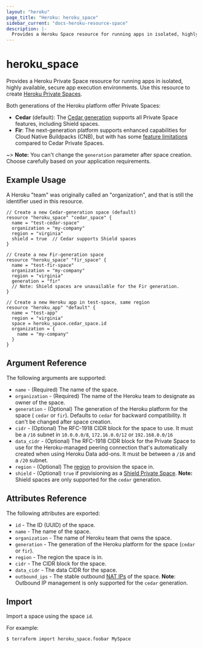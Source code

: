 ```yaml
---
layout: "heroku"
page_title: "Heroku: heroku_space"
sidebar_current: "docs-heroku-resource-space"
description: |-
  Provides a Heroku Space resource for running apps in isolated, highly available, secure app execution environments. Use this resource to create a Heroku Private Space.
---
```


# heroku\_space

Provides a Heroku Private Space resource for running apps in isolated, highly available, secure app execution environments.
Use this resource to create [Heroku Private Spaces](https://devcenter.heroku.com/articles/private-spaces).

Both generations of the Heroku platform offer Private Spaces:

* **Cedar** (default): The [Cedar generation](https://devcenter.heroku.com/articles/private-spaces#additional-features-for-cedar-private-spaces) supports all Private Space features, including Shield spaces.
* **Fir**: The next-generation platform supports enhanced capabilities for Cloud Native Buildpacks (CNB), but with has some [feature limitations](https://devcenter.heroku.com/articles/generations#feature-parity) compared to Cedar Private Spaces.

~> **Note:** You can't change the `generation` parameter after space creation. Choose carefully based on your application requirements.

## Example Usage

A Heroku "team" was originally called an "organization", and that is still 
the identifier used in this resource.

```hcl-terraform
// Create a new Cedar-generation space (default)
resource "heroku_space" "cedar_space" {
  name = "test-cedar-space"
  organization = "my-company"
  region = "virginia"
  shield = true  // Cedar supports Shield spaces
}

// Create a new Fir-generation space
resource "heroku_space" "fir_space" {
  name = "test-fir-space"
  organization = "my-company"
  region = "virginia"
  generation = "fir"
  // Note: Shield spaces are unavailable for the Fir generation.
}

// Create a new Heroku app in test-space, same region
resource "heroku_app" "default" {
  name = "test-app"
  region = "virginia"
  space = heroku_space.cedar_space.id
  organization = {
    name = "my-company"
  }
}
```

## Argument Reference

The following arguments are supported:

* `name` - (Required) The name of the space.
* `organization` - (Required) The name of the Heroku team to designate as owner of the space.
* `generation` - (Optional) The generation of the Heroku platform for the space ( `cedar` or `fir`). Defaults to `cedar` for backward compatibility. It can't be changed after space creation.
* `cidr` - (Optional) The RFC-1918 CIDR block for the space to use.
  It must be a `/16` subnet in `10.0.0.0/8`, `172.16.0.0/12` or `192.168.0.0/16`
* `data_cidr` - (Optional) The RFC-1918 CIDR block for the Private Space to use for the Heroku-managed peering connection
  that's automatically created when using Heroku Data add-ons. It must be between a `/16` and a `/20` subnet.
* `region` - (Optional) The [region](https://devcenter.heroku.com/articles/regions#viewing-available-regions) to provision the space in.
* `shield` - (Optional) `true` if provisioning as a [Shield Private Space](https://devcenter.heroku.com/articles/private-spaces#shield-private-spaces). **Note:** Shield spaces are only supported for the `cedar` generation.

## Attributes Reference

The following attributes are exported:

* `id` - The ID (UUID) of the space.
* `name` - The name of the space.
* `organization` - The name of Heroku team that owns the space.
* `generation` - The generation of the Heroku platform for the space (`cedar` or `fir`).
* `region` - The region the space is in.
* `cidr` - The CIDR block for the space.
* `data_cidr` - The data CIDR for the space.
* `outbound_ips` - The stable outbound [NAT IPs](https://devcenter.heroku.com/articles/platform-api-reference#space-network-address-translation) of the space. **Note**: Outbound IP management is only supported for the `cedar` generation.

## Import

Import a space using the space `id`.

For example:

```
$ terraform import heroku_space.foobar MySpace
```
